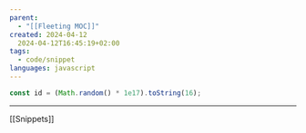```yaml
---
parent:
  - "[[Fleeting MOC]]"
created: 2024-04-12
  2024-04-12T16:45:19+02:00
tags:
  - code/snippet
languages: javascript
---
```


```js
const id = (Math.random() * 1e17).toString(16);
```

---

[[Snippets]]
